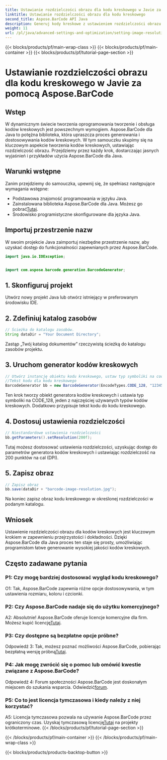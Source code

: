 ```yaml
---
title: Ustawianie rozdzielczości obrazu dla kodu kreskowego w Javie za pomocą Aspose.BarCode
linktitle: Ustawianie rozdzielczości obrazu dla kodu kreskowego
second_title: Aspose.BarCode API Java
description: Generuj kody kreskowe z ustawieniem rozdzielczości obrazu bez wysiłku w Javie za pomocą Aspose.BarCode. Dostosuj ustawienia, aby uzyskać przejrzystość i precyzję.
weight: 11
url: /pl/java/advanced-settings-and-optimization/setting-image-resolution-barcode/
---
```


{{< blocks/products/pf/main-wrap-class >}}
{{< blocks/products/pf/main-container >}}
{{< blocks/products/pf/tutorial-page-section >}}

# Ustawianie rozdzielczości obrazu dla kodu kreskowego w Javie za pomocą Aspose.BarCode

## Wstęp

W dynamicznym świecie tworzenia oprogramowania tworzenie i obsługa kodów kreskowych jest powszechnym wymogiem. Aspose.BarCode dla Java to potężna biblioteka, która upraszcza proces generowania i dostosowywania kodów kreskowych. W tym samouczku skupimy się na kluczowym aspekcie tworzenia kodów kreskowych, ustawiając rozdzielczość obrazu. Przejdziemy przez każdy krok, dostarczając jasnych wyjaśnień i przykładów użycia Aspose.BarCode dla Java.

## Warunki wstępne

Zanim przejdziemy do samouczka, upewnij się, że spełniasz następujące wymagania wstępne:

- Podstawowa znajomość programowania w języku Java.
-  Zainstalowana biblioteka Aspose.BarCode dla Java. Możesz go pobrać[Tutaj](https://releases.aspose.com/barcode/java/).
- Środowisko programistyczne skonfigurowane dla języka Java.

## Importuj przestrzenie nazw

W swoim projekcie Java zaimportuj niezbędne przestrzenie nazw, aby uzyskać dostęp do funkcjonalności zapewnianych przez Aspose.BarCode.

```java
import java.io.IOException;


import com.aspose.barcode.generation.BarcodeGenerator;
```

## 1. Skonfiguruj projekt

Utwórz nowy projekt Java lub otwórz istniejący w preferowanym środowisku IDE.

## 2. Zdefiniuj katalog zasobów

```java
// Ścieżka do katalogu zasobów.
String dataDir = "Your Document Directory";
```

Zastąp „Twój katalog dokumentów” rzeczywistą ścieżką do katalogu zasobów projektu.

## 3. Uruchom generator kodów kreskowych

```java
// Utwórz instancję obiektu kodu kreskowego, ustaw typ symboliki na code128 i ustaw
//Tekst kodu dla kodu kreskowego
BarcodeGenerator bb = new BarcodeGenerator(EncodeTypes.CODE_128, "1234567");
```

Ten krok tworzy obiekt generatora kodów kreskowych i ustawia typ symboliki na CODE_128, jeden z najczęściej używanych typów kodów kreskowych. Dodatkowo przypisuje tekst kodu do kodu kreskowego.

## 4. Dostosuj ustawienia rozdzielczości

```java
// Niestandardowe ustawienia rozdzielczości
bb.getParameters().setResolution(200f);
```

Tutaj możesz dostosować ustawienia rozdzielczości, uzyskując dostęp do parametrów generatora kodów kreskowych i ustawiając rozdzielczość na 200 punktów na cal (DPI).

## 5. Zapisz obraz

```java
// Zapisz obraz
bb.save(dataDir + "barcode-image-resolution.jpg");
```

Na koniec zapisz obraz kodu kreskowego w określonej rozdzielczości w podanym katalogu.

## Wniosek

Ustawienie rozdzielczości obrazu dla kodów kreskowych jest kluczowym krokiem w zapewnieniu przejrzystości i dokładności. Dzięki Aspose.BarCode dla Java proces ten staje się prosty, umożliwiając programistom łatwe generowanie wysokiej jakości kodów kreskowych.

## Często zadawane pytania

### P1: Czy mogę bardziej dostosować wygląd kodu kreskowego?

O1: Tak, Aspose.BarCode zapewnia różne opcje dostosowywania, w tym ustawienia rozmiaru, koloru i czcionki.

### P2: Czy Aspose.BarCode nadaje się do użytku komercyjnego?

 A2: Absolutnie! Aspose.BarCode oferuje licencje komercyjne dla firm. Możesz kupić licencję[Tutaj](https://purchase.aspose.com/buy).

### P3: Czy dostępne są bezpłatne opcje próbne?

 Odpowiedź 3: Tak, możesz poznać możliwości Aspose.BarCode, pobierając bezpłatną wersję próbną[Tutaj](https://releases.aspose.com/).

### P4: Jak mogę zwrócić się o pomoc lub omówić kwestie związane z Aspose.BarCode?

 Odpowiedź 4: Forum społeczności Aspose.BarCode jest doskonałym miejscem do szukania wsparcia. Odwiedzić[forum](https://forum.aspose.com/c/barcode/13).

### P5: Co to jest licencja tymczasowa i kiedy należy z niej korzystać?

 A5: Licencja tymczasowa pozwala na używanie Aspose.BarCode przez ograniczony czas. Uzyskaj tymczasową licencję[Tutaj](https://purchase.aspose.com/temporary-license/) na projekty krótkoterminowe.
{{< /blocks/products/pf/tutorial-page-section >}}

{{< /blocks/products/pf/main-container >}}
{{< /blocks/products/pf/main-wrap-class >}}

{{< blocks/products/products-backtop-button >}}
